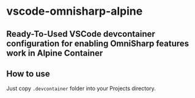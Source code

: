 # vscode-omnisharp-alpine

## Ready-To-Used VSCode devcontainer configuration for enabling OmniSharp features work in Alpine Container

## How to use

Just copy `.devcontainer` folder into your Projects directory.